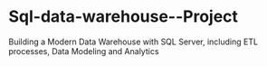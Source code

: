 # Sql-data-warehouse--Project
Building a Modern Data Warehouse with SQL Server, including ETL processes, Data Modeling and Analytics
